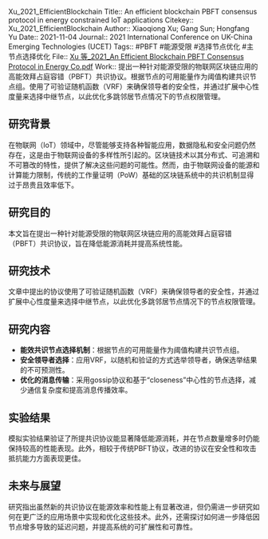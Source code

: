 Xu\_2021\_EfficientBlockchain
Title:: An efficient blockchain PBFT consensus protocol in energy constrained IoT applications
Citekey:: Xu\_2021\_EfficientBlockchain
Author:: Xiaoqiong Xu; Gang Sun; Hongfang Yu
Date:: 2021-11-04
Journal:: 2021 International Conference on UK-China Emerging Technologies (UCET)
Tags:: #PBFT #能源受限  #选择节点优化   #主节点选择优化
File:: [Xu 等\_2021\_An Efficient Blockchain PBFT Consensus Protocol in Energy Co.pdf](zotero://open-pdf/0_BVBGG7D2)
Work:: 提出一种针对能源受限的物联网区块链应用的高能效拜占庭容错（PBFT）共识协议。根据节点的可用能量作为阈值构建共识节点组。使用了可验证随机函数（VRF）来确保领导者的安全性，并通过扩展中心性度量来选择中继节点，以此优化多跳邻居节点情况下的节点权限管理。
## 研究背景
在物联网（IoT）领域中，尽管能够支持各种智能应用，数据隐私和安全问题仍然存在，这是由于物联网设备的多样性所引起的。区块链技术以其分布式、可追溯和不可篡改的特性，提供了解决这些问题的可能性。然而，由于物联网设备的能源和计算能力限制，传统的工作量证明（PoW）基础的区块链系统中的共识机制显得过于昂贵且效率低下。
## 研究目的
本文旨在提出一种针对能源受限的物联网区块链应用的高能效拜占庭容错（PBFT）共识协议，旨在降低能源消耗并提高系统性能。
## 研究技术
文章中提出的协议使用了可验证随机函数（VRF）来确保领导者的安全性，并通过扩展中心性度量来选择中继节点，以此优化多跳邻居节点情况下的节点权限管理。
## 研究内容
*   **能效共识节点选择机制**：根据节点的可用能量作为阈值构建共识节点组。
*   **安全领导者选择**：应用VRF，以随机和验证的方式选举领导者，确保选举结果的不可预测性。
*   **优化的消息传输**：采用gossip协议和基于“closeness”中心性的节点选择，减少通信复杂度和提高消息传播效率。
## 实验结果
模拟实验结果验证了所提共识协议能显著降低能源消耗，并在节点数量增多时仍能保持较高的性能表现。此外，相较于传统PBFT协议，改进的协议在安全性和攻击抵抗能力方面表现更佳。
## 未来与展望
研究指出虽然新的共识协议在能源效率和性能上有显著改进，但仍需进一步研究如何在更广泛的应用场景中实现和优化这些技术。此外，还需探讨如何进一步降低因节点增多导致的延迟问题，并提高系统的可扩展性和可靠性。
